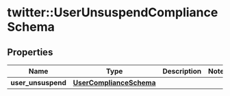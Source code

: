 # twitter::UserUnsuspendComplianceSchema


## Properties
Name | Type | Description | Notes
------------ | ------------- | ------------- | -------------
**user_unsuspend** | [**UserComplianceSchema**](UserComplianceSchema.md) |  | 


